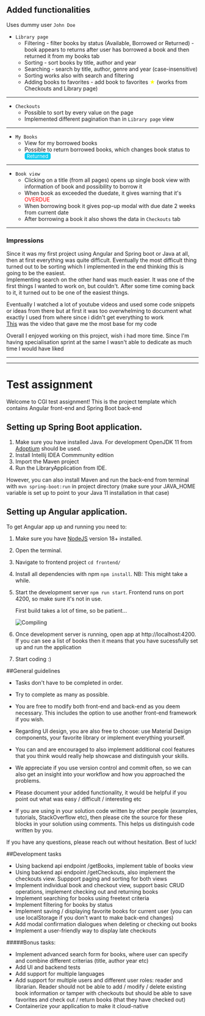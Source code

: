 


## Added functionalities
Uses dummy user `John Doe`

* `Library page `
   - Filtering - filter books by status (Available, Borrowed or Returned) - book appears to returns after user has borrowed a book and then returned it from my books tab
   - Sorting - sort books by title, author and year
   - Searching - search by title, author, genre and year (case-insensitive)
   - Sorting works also with search and filtering
   - Adding books to favorites - add book to favorites <span style="color: yellow">&#9733;</span> (works from Checkouts and Library page)
---
* `Checkouts`
   * Possible to sort by every value on the page
   * Implemented different pagination than in `Library page` view
---
* `My Books`
   - View for my borrowed books
   - Possible to return borrowed books, which changes book status to <a style="color:white; text-decoration:none; background-color:rgb(13,202,240); font-size:13px; padding:1px 6px; border-radius:5px;">Returned </a>

---
* `Book view`
   - Clicking on a title (from all pages) opens up single book view with information of book and possibility to borrow it
   - When book as exceeded the duedate, it gives warning that it's  <span style="color:red;">OVERDUE</span>
   - When borrowing book it gives pop-up modal with due date 2 weeks from current date
   - After borrowing a book it also shows the data in `Checkouts` tab

---

### Impressions 


Since it was my first project using Angular and Spring boot or Java at all, then at first everything was quite difficult.
Eventually the most difficult thing turned out to be sorting which I implemented in the end thinking this is going to be the easiest. <br>
Implementing search on the other hand was much easier. It was one of the first things I wanted to work on, but couldn't. After some time coming back to it, it turned out to be one of the easiest things.


Eventually I watched a lot of youtube videos and used some code snippets or ideas from there but at first it was too overwhelming to document what exactly I used from where since i didn't get everything to work
<br>
[This](https://www.youtube.com/watch?v=JNxWZXOsU0w&ab_channel=GetArrays) was the video that gave me the most base for my code <br>

Overall I enjoyed working on this project, wish i had more time. Since I'm having specialisation sprint at the same I wasn't able to dedicate as much time I would have liked

----------------------------------------------------------------------------
---

# Test assignment

Welcome to CGI test assignment!
This is the project template which contains Angular front-end and Spring Boot back-end

## Setting up Spring Boot application.

1. Make sure you have installed Java. For development OpenJDK 11 from [Adoptium](https://adoptium.net/) should be used.
2. Install Intellij IDEA Commmunity edition
3. Import the Maven project
4. Run the LibraryApplication from IDE.

However, you can also install Maven and run the back-end from terminal with
`mvn spring-boot:run` in project directory
(make sure your JAVA_HOME variable is set up to point to
your Java 11 installation in that case)

## Setting up Angular application.

To get Angular app up and running you need to:

1. Make sure you have [NodeJS](https://nodejs.org/en/download/) version 18+ installed.
2. Open the terminal.
3. Navigate to frontend project `cd frontend/`
4. Install all dependencies with npm `npm install`. NB: This might take a while.
5. Start the development server `npm run start`.
   Frontend runs on port 4200, so make sure it's not in use.
   
   First build takes a lot of time, so be patient...

   ![Compiling](https://imgs.xkcd.com/comics/compiling.png)
6. Once development server is running, open app at http://localhost:4200. If you can see a list of books then it means that you have sucessfully set up and run the application
7. Start coding :)

##General guidelines

* Tasks don't have to be completed in order.
* Try to complete as many as possible. 
* You are free to modify both front-end and back-end as you deem necessary. This includes the option to use another front-end framework if you wish.
* Regarding UI design, you are also free to choose: use Material Design components, your favorite library or implement everything yourself.
* You can and are encouraged to also implement additional cool features that you think would
really help showcase and distinguish your skills.

* We appreciate if you use version control and commit often, so we can also get an insight into your
workflow and how you approached the problems. 

* Please document your added functionality, it would be helpful if you point out what was easy / difficult / interesting etc

* If you are using in your solution code written by other people 
(examples, tutorials, StackOverflow etc), then please cite the source for these blocks
in your solution using comments. This helps us distinguish code written by you.

If you have any questions, please reach out without hesitation. Best of luck!

##Development tasks

* Using backend api endpoint /getBooks, implement table of books view
* Using backend api endpoint /getCheckouts, also implement the checkouts view. Suppport paging and sorting for both views
* Implement individual book and checkout view, support basic CRUD operations, implement checking out and returning books
* Implement searching for books using freetext criteria
* Implement filtering for books by status
* Implement saving / displaying favorite books for current user (you can use localStorage if you don't want to make back-end changes)
* Add modal confirmation dialogues when deleting or checking out books
* Implement a user-friendly way to display late checkouts

#####Bonus tasks:
* Implement advanced search form for books, where user can specify and combine different criterias (title, author year etc)
* Add UI and backend tests 
* Add support for multiple languages
* Add support for multiple users and different user roles: reader and librarian.
Reader should not be able to add / modify / delete existing book information or tamper with checkouts
but should be able to save favorites and check out / return books (that they have checked out)
* Containerize your application to make it cloud-native


